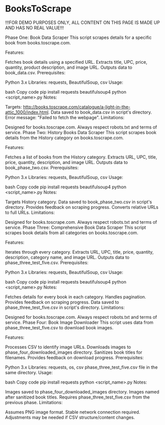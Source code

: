 # BooksToScrape
!!!FOR DEMO PURPOSES ONLY, ALL CONTENT ON THIS PAGE IS MADE UP AND HAS NO REAL VALUE!!!

Phase One: Book Data Scraper This script scrapes details for a specific book from books.toscrape.com.

Features:

Fetches book details using a specified URL. Extracts title, UPC, price, quantity, product description, and image URL. Outputs data to book_data.csv. Prerequisites:

Python 3.x Libraries: requests, BeautifulSoup, csv Usage:

bash Copy code pip install requests beautifulsoup4 python <script_name>.py Notes:

Targets: http://books.toscrape.com/catalogue/a-light-in-the-attic_1000/index.html. Data saved to book_data.csv in script's directory. Error message: "Failed to fetch the webpage". Limitations:

Designed for books.toscrape.com. Always respect robots.txt and terms of service. Phase Two: History Books Data Scraper This script scrapes book details from the History category on books.toscrape.com.

Features:

Fetches a list of books from the History category. Extracts URL, UPC, title, price, quantity, description, and image URL. Outputs data to book_phase_two.csv. Prerequisites:

Python 3.x Libraries: requests, BeautifulSoup, csv Usage:

bash Copy code pip install requests beautifulsoup4 python <script_name>.py Notes:

Targets History category. Data saved to book_phase_two.csv in script's directory. Provides feedback on scraping progress. Converts relative URLs to full URLs. Limitations:

Designed for books.toscrape.com. Always respect robots.txt and terms of service. Phase Three: Comprehensive Book Data Scraper This script scrapes book details from all categories on books.toscrape.com.

Features:

Iterates through every category. Extracts URL, UPC, title, price, quantity, description, category name, and image URL. Outputs data to phase_three_test_five.csv. Prerequisites:

Python 3.x Libraries: requests, BeautifulSoup, csv Usage:

bash Copy code pip install requests beautifulsoup4 python <script_name>.py Notes:

Fetches details for every book in each category. Handles pagination. Provides feedback on scraping progress. Data saved to phase_three_test_five.csv in script's directory. Limitations:

Designed for books.toscrape.com. Always respect robots.txt and terms of service. Phase Four: Book Image Downloader This script uses data from phase_three_test_five.csv to download book images.

Features:

Processes CSV to identify image URLs. Downloads images to phase_four_downloaded_images directory. Sanitizes book titles for filenames. Provides feedback on download progress. Prerequisites:

Python 3.x Libraries: requests, os, csv phase_three_test_five.csv file in the same directory. Usage:

bash Copy code pip install requests python <script_name>.py Notes:

Images saved to phase_four_downloaded_images directory. Images named after sanitized book titles. Requires phase_three_test_five.csv from the previous phase. Limitations:

Assumes PNG image format. Stable network connection required. Adjustments may be needed if CSV structure/content changes.
